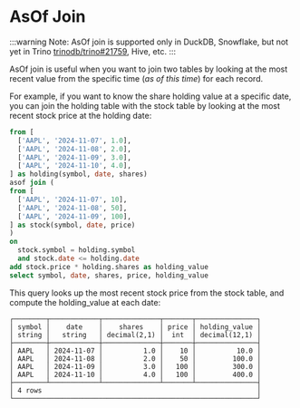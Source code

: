 
# AsOf Join

:::warning
Note: AsOf join is supported only in DuckDB, Snowflake, but not yet in Trino [trinodb/trino#21759](https://github.com/trinodb/trino/issues/21759), Hive, etc.
:::

AsOf join is useful when you want to join two tables by looking at the most recent value from the specific time (_as of this time_) for each record.

For example, if you want to know the share holding value at a specific date, you can join the holding table with the stock table by looking at the most recent stock price at the holding date:
```sql
from [
  ['AAPL', '2024-11-07', 1.0],
  ['AAPL', '2024-11-08', 2.0],
  ['AAPL', '2024-11-09', 3.0],
  ['AAPL', '2024-11-10', 4.0],
] as holding(symbol, date, shares)
asof join (
from [
  ['AAPL', '2024-11-07', 10],
  ['AAPL', '2024-11-08', 50],
  ['AAPL', '2024-11-09', 100],
] as stock(symbol, date, price)
)
on
  stock.symbol = holding.symbol
  and stock.date <= holding.date
add stock.price * holding.shares as holding_value
select symbol, date, shares, price, holding_value
```

This query looks up the most recent stock price from the stock table, and compute the holding_value at each date:
```
┌────────┬────────────┬──────────────┬───────┬───────────────┐
│ symbol │    date    │    shares    │ price │ holding_value │
│ string │   string   │ decimal(2,1) │  int  │ decimal(12,1) │
├────────┼────────────┼──────────────┼───────┼───────────────┤
│ AAPL   │ 2024-11-07 │          1.0 │    10 │          10.0 │
│ AAPL   │ 2024-11-08 │          2.0 │    50 │         100.0 │
│ AAPL   │ 2024-11-09 │          3.0 │   100 │         300.0 │
│ AAPL   │ 2024-11-10 │          4.0 │   100 │         400.0 │
├────────┴────────────┴──────────────┴───────┴───────────────┤
│ 4 rows                                                     │
└────────────────────────────────────────────────────────────┘
```

